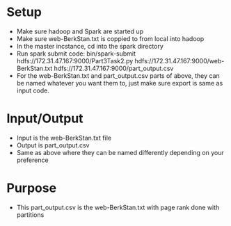 # Setup
- Make sure hadoop and Spark are started up     
- Make sure web-BerkStan.txt is coppied to from local into hadoop 
- In the master incstance, cd into the spark directory 
- Run spark submit code: bin/spark-submit hdfs://172.31.47.167:9000/Part3Task2.py hdfs://172.31.47.167:9000/web-BerkStan.txt hdfs://172.31.47.167:9000/part_output.csv 
- For the web-BerkStan.txt and part_output.csv parts of above, they can be named whatever you want them to, just make sure export is same as input code. 

# Input/Output
- Input is the web-BerkStan.txt file
- Output is part_output.csv 
- Same as above where they can be named differently depending on your preference 

# Purpose 
- This part_output.csv is the web-BerkStan.txt with page rank done with partitions 
